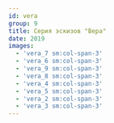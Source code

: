 ```yaml
---
id: vera
group: 9
title: Серия эскизов "Вера"
date: 2019
images:
  - 'vera_7 sm:col-span-3'
  - 'vera_6 sm:col-span-3'
  - 'vera_9 sm:col-span-3'
  - 'vera_8 sm:col-span-3'
  - 'vera_4 sm:col-span-3'
  - 'vera_5 sm:col-span-3'
  - 'vera_2 sm:col-span-3'
  - 'vera_3 sm:col-span-3'
---
```

